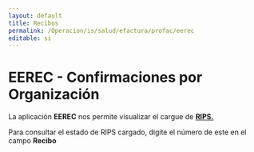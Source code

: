 ```yaml
---
layout: default
title: Recibos
permalink: /Operacion/is/salud/efactura/profac/eerec
editable: si
---
```


# EEREC - Confirmaciones por Organización  

La aplicación **EEREC** nos permite visualizar el cargue de [**RIPS.**]()  

Para consultar el estado de RIPS cargado, digite el número de este en el campo **Recibo**

